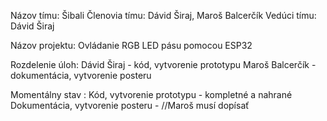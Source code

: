

Názov tímu: Šibali
Členovia tímu: Dávid Širaj, Maroš Balcerčík
Vedúci tímu: Dávid Širaj

Názov projektu: Ovládanie RGB LED pásu pomocou ESP32

Rozdelenie úloh:
  Dávid Širaj - kód, vytvorenie prototypu
  Maroš Balcerčík - dokumentácia, vytvorenie posteru


Momentálny stav :
  Kód, vytvorenie prototypu - kompletné a nahrané
  Dokumentácia, vytvorenie posteru -                      //Maroš musí dopísať
